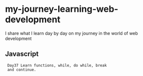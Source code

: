 # my-journey-learning-web-development
I share what I learn day by day on my journey in the world of web development


## Javascript
     Day37 Learn functions, while, do while, break
     and continue.
